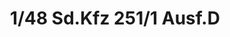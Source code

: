 ---
layout: product
title: "1/48 Sd.Kfz 251/1 Ausf.D"
price: "3100" 
desc: "Maketa"
img_path: "/assets/img/TAM32564.webp"
brand: "Tamiya"
available: false
special_offer: false
new: false
soon: false
cat: "010000"
subcat: "010300"
subsubcat: "0N/A"
sifra: "TAM32564"
popular: false
---